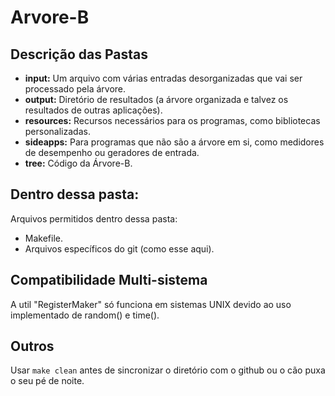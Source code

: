 # Arvore-B
## Descrição das Pastas
- **input:** Um arquivo com várias entradas desorganizadas que vai ser processado pela árvore.
- **output:** Diretório de resultados (a árvore organizada e talvez os resultados de outras aplicações).
- **resources:** Recursos necessários para os programas, como bibliotecas personalizadas.
- **sideapps:** Para programas que não são a árvore em si, como medidores de desempenho ou geradores de entrada.
- **tree:** Código da Árvore-B.

## Dentro dessa pasta: 
Arquivos permitidos dentro dessa pasta:
- Makefile.
- Arquivos específicos do git (como esse aqui).

## Compatibilidade Multi-sistema
A util "RegisterMaker" só funciona em sistemas UNIX devido ao uso implementado de random() e time().

## Outros
Usar `make clean` antes de sincronizar o diretório com o github ou o cão puxa o seu pé de noite.